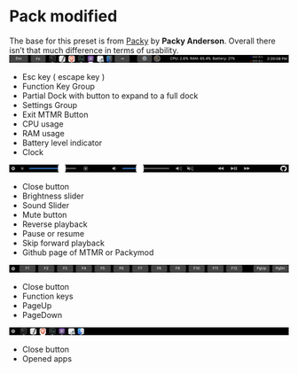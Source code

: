 # Pack modified
The base for this preset is from [Packy](https://github.com/Toxblh/MTMR-presets/tree/master/packy) by **Packy Anderson**.
Overall there isn’t that much difference in terms of usability.
![](Images/Main.png)
* Esc key ( escape key )
* Function Key Group
* Partial Dock with button to expand to a full dock
* Settings Group
* Exit MTMR Button
* CPU usage
* RAM usage
* Battery level indicator
* Clock

![](Images/Settings.png)
* Close button
* Brightness slider
* Sound Slider
* Mute button
* Reverse playback
* Pause or resume
* Skip forward playback
* Github page of MTMR or Packymod

![](Images/FnKeys.png)
* Close button
* Function keys
* PageUp
* PageDown

![](Images/Expanded.png)
* Close button
* Opened apps
